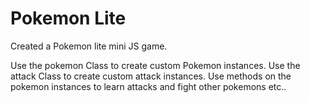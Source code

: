 # Pokemon Lite

Created a Pokemon lite mini JS game.

Use the pokemon Class to create custom Pokemon instances.
Use the attack Class to create custom attack instances.
Use methods on the pokemon instances to learn attacks and fight other pokemons etc..